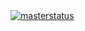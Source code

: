 <a href="https://ci.appveyor.com/project/science-docs/Scriber/branch/master">
    <img alt="masterstatus" src="https://img.shields.io/appveyor/build/science-docs/Scriber/master.svg?style=flat-square&logo=appveyor&label=master">
</a>
